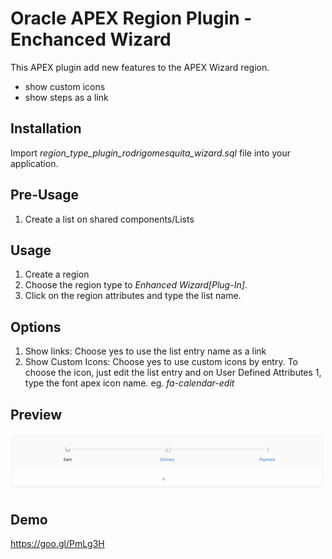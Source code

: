 # Oracle APEX Region Plugin - Enchanced Wizard
This APEX plugin add new features to the APEX Wizard region.
- show custom icons
- show steps as a link

## Installation ##
Import *region_type_plugin_rodrigomesquita_wizard.sql* file into your application.

## Pre-Usage ##
1. Create a list on shared components/Lists

## Usage ##
1. Create a region
2. Choose the region type to *Enhanced Wizard[Plug-In]*.
3. Click on the region attributes and type the list name.



## Options ##
1. Show links: Choose yes to use the list entry name as a link
2. Show Custom Icons:  Choose yes to use custom icons by entry. To choose the icon, just edit the list entry and on User Defined Attributes 1, type the font apex icon name. eg. *fa-calendar-edit*

## Preview ##

![Preview](plugin_preview.gif)

## Demo ##

https://goo.gl/PmLg3H



